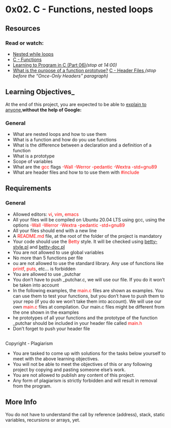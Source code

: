 # 0x02. C - Functions, nested loops
## Resources
### Read or watch:
* [Nested while loops](https://www.youtube.com/watch?v=Z3iGeQ1gIss)
* [C - Functions](https://www.tutorialspoint.com/cprogramming/c_functions.htm)
* [Learning to Program in C (Part 06)](https://www.youtube.com/watch?v=qMlnFwYdqIw)*(stop at 14:00)*
* [What is the purpose of a function prototype?](https://www.geeksforgeeks.org/what-is-the-purpose-of-a-function-prototype/)
 [C - Header Files ](https://www.tutorialspoint.com/cprogramming/c_header_files.htm) *(stop before the “Once-Only Headers” paragraph)*
## Learning Objectives_
At the end of this project, you are expected to be able to [ explain to anyone](https://fs.blog/feynman-learning-technique/?fbclid=IwAR2K5_BGPVo0QjJXkOIIqNsqcXK4lTskPWJvA0asKQIGtCPWaQBdKmj1Ztg),**without the help of Google:**
### General
* What are nested loops and how to use them
* What is a function and how do you use functions
* What is the difference between a declaration and a definition of a function
* What is a prototype
* Scope of variables
* What are the <span style="color: red;"> gcc </span>flags <span style="color: red;">-Wall -Werror -pedantic -Wextra -std=gnu89 </span>
* What are header files and how to to use them with <span style="color: red;"> #include </span>
## Requirements
### General
* Allowed editors:<span style="color: red;"> vi</span>,<span style="color: red;"> vim</span>, <span style="color: red;"> emacs</span>
* All your files will be compiled on Ubuntu 20.04 LTS using gcc, using the options<span style="color: red;"> -Wall -Werror -Wextra -pedantic -std=gnu89</span>
* All your files should end with a new line
* A<span style="color: red;"> README.md </span>file, at the root of the folder of the project is mandatory
* Your code should use the<span style="color: red;"> Betty</span> style. It will be checked using [betty-style.pl](https://github.com/holbertonschool/Betty/blob/master/betty-style.pl) and [ betty-doc.pl](https://github.com/holbertonschool/Betty/blob/master/betty-doc.pl)
* You are not allowed to use global variables
* No more than 5 functions per file
* ou are not allowed to use the standard library. Any use of functions like<span style="color: red;"> printf</span>,<span style="color: red;"> puts</span>, etc… is forbidden
* You are allowed to use _putchar
* You don’t have to push _putchar.c, we will use our file. If you do it won’t be taken into account
*  In the following examples, the<span style="color: red;"> main.c</span> files are shown as examples. You can use them to test your functions, but you don’t have to push them to your repo (if you do we won’t take them into account). We will use our own<span style="color: red;"> main.c</span> files at compilation. Our main.c files might be different from the one shown in the examples
* he prototypes of all your functions and the prototype of the function _putchar should be included in your header file called <span style="color: red;"> main.h </span>
* Don’t forget to push your header file
##
Copyright - Plagiarism
* You are tasked to come up with solutions for the tasks below yourself to meet with the above learning objectives.
* You will not be able to meet the objectives of this or any following project by copying and pasting someone else’s work.
* You are not allowed to publish any content of this project.
* Any form of plagiarism is strictly forbidden and will result in removal from the program.
## More Info
You do not have to understand the call by reference (address), stack, static variables, recursions or arrays, yet.
